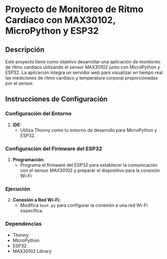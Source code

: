 # Proyecto de Monitoreo de Ritmo Cardíaco con MAX30102, MicroPython y ESP32

## Descripción

Este proyecto tiene como objetivo desarrollar una aplicación de monitoreo de ritmo cardíaco utilizando el sensor MAX30102 junto con MicroPython y ESP32. La aplicación integra un servidor web para visualizar en tiempo real las mediciones de ritmo cardíaco y temperatura corporal proporcionadas por el sensor.

## Instrucciones de Configuración

### Configuración del Entorno

1. **IDE:**
   - Utiliza Thonny como tu entorno de desarrollo para MicroPython y ESP32.

### Configuración del Firmware del ESP32

1. **Programación:**
   - Programa el firmware del ESP32 para establecer la comunicación con el sensor MAX30102 y preparar el dispositivo para la conexión Wi-Fi.


### Ejecución

2. **Conexión a Red Wi-Fi:**
   - Modifica `boot.py` para configurar la conexión a una red Wi-Fi específica.

### Dependencias

- Thonny
- MicroPython
- ESP32
- MAX30102 Library


